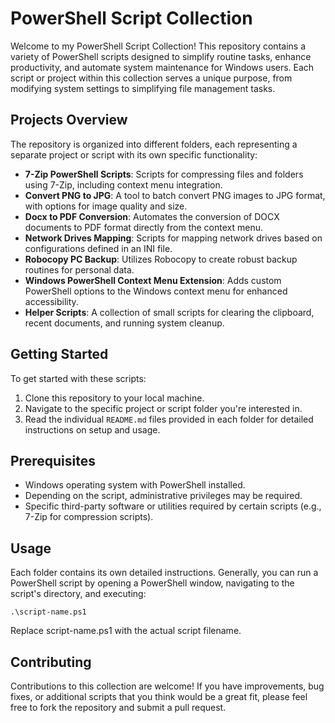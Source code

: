 # PowerShell Script Collection

Welcome to my PowerShell Script Collection! This repository contains a variety of PowerShell scripts designed to simplify routine tasks, enhance productivity, and automate system maintenance for Windows users. Each script or project within this collection serves a unique purpose, from modifying system settings to simplifying file management tasks.

## Projects Overview

The repository is organized into different folders, each representing a separate project or script with its own specific functionality:

- **7-Zip PowerShell Scripts**: Scripts for compressing files and folders using 7-Zip, including context menu integration.
- **Convert PNG to JPG**: A tool to batch convert PNG images to JPG format, with options for image quality and size.
- **Docx to PDF Conversion**: Automates the conversion of DOCX documents to PDF format directly from the context menu.
- **Network Drives Mapping**: Scripts for mapping network drives based on configurations defined in an INI file.
- **Robocopy PC Backup**: Utilizes Robocopy to create robust backup routines for personal data.
- **Windows PowerShell Context Menu Extension**: Adds custom PowerShell options to the Windows context menu for enhanced accessibility.
- **Helper Scripts**: A collection of small scripts for clearing the clipboard, recent documents, and running system cleanup.

## Getting Started

To get started with these scripts:

1. Clone this repository to your local machine.
2. Navigate to the specific project or script folder you're interested in.
3. Read the individual `README.md` files provided in each folder for detailed instructions on setup and usage.

## Prerequisites

- Windows operating system with PowerShell installed.
- Depending on the script, administrative privileges may be required.
- Specific third-party software or utilities required by certain scripts (e.g., 7-Zip for compression scripts).

## Usage

Each folder contains its own detailed instructions. Generally, you can run a PowerShell script by opening a PowerShell window, navigating to the script's directory, and executing:

    .\script-name.ps1

Replace script-name.ps1 with the actual script filename.

## Contributing

Contributions to this collection are welcome! If you have improvements, bug fixes, or additional scripts that you think would be a great fit, please feel free to fork the repository and submit a pull request.
